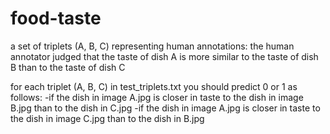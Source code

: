 # food-taste
a set of triplets (A, B, C) representing human annotations: the human annotator judged that the taste of dish A is more similar to the taste of dish B than to the taste of dish C


for each triplet (A, B, C) in test_triplets.txt you should predict 0 or 1 as follows:
-if the dish in image A.jpg is closer in taste to the dish in image B.jpg than to the dish in C.jpg
-if the dish in image A.jpg is closer in taste to the dish in image C.jpg than to the dish in B.jpg
